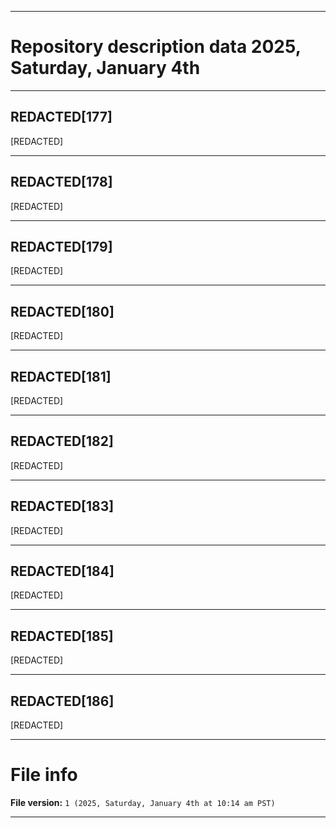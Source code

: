 
***

# Repository description data 2025, Saturday, January 4th

---

## REDACTED[177]

[REDACTED]

---

## REDACTED[178]

[REDACTED]

---

## REDACTED[179]

[REDACTED]

---

## REDACTED[180]

[REDACTED]

---

## REDACTED[181]

[REDACTED]

---

## REDACTED[182]

[REDACTED]

---

## REDACTED[183]

[REDACTED]

---

## REDACTED[184]

[REDACTED]

---

## REDACTED[185]

[REDACTED]

---

## REDACTED[186]

[REDACTED]

***

# File info

**File version:** `1 (2025, Saturday, January 4th at 10:14 am PST)`

***

